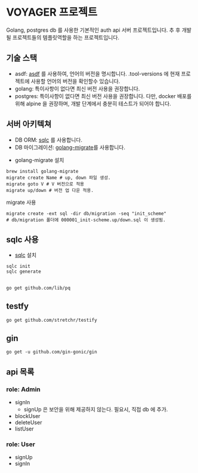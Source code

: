 # VOYAGER 프로젝트
Golang, postgres db 를 사용한 기본적인 auth api 서버 프로젝트입니다. 추 후 개발될 프로젝트들의 템플릿역할을 하는 프로젝트입니다.

## 기술 스택
- asdf: [asdf](https://asdf-vm.com) 를 사용하여, 언어의 버전을 명시합니다. .tool-versions 에 현재 프로젝트에 사용할 언어의 버전을 확인할수 있습니다.
- golang: 특이사항이 없다면 최신 버전 사용을 권장합니다.
- postgres: 특이사항이 없다면 최신 버전 사용을 권장합니다. 다만, docker 배포를 위해 alpine 을 권장하며, 개발 단계에서 충분히 테스트가 되어야 합니다.

## 서버 아키텍쳐
- DB ORM: [sqlc](https://docs.sqlc.dev/en/stable/tutorials/getting-started-postgresql.html) 를 사용합니다.
- DB 마이그레이션: [golang-migrate](https://github.com/golang-migrate/migrate)를 사용합니다.

* golang-migrate 설치
```
brew install golang-migrate
migrate create Name # up, down 파일 생성.
migrate goto V # V 버전으로 적용
migrate up/down # 버전 업 다운 적용.
```
migrate 사용
```
migrate create -ext sql -dir db/migration -seq "init_scheme"
# db/migration 폴더에 000001_init-scheme.up/down.sql 이 생성됨.
```

## sqlc 사용
- [sqlc](https://docs.sqlc.dev/en/latest/overview/install.html) 설치
```
sqlc init
sqlc generate
```
## 
```
go get github.com/lib/pq
```
## testfy
```
go get github.com/stretchr/testify
```

## gin
```
go get -u github.com/gin-gonic/gin
```

## api 목록
### role: Admin
- signIn
    - signUp 은 보안을 위해 제공하지 않는다. 필요시, 직접 db 에 추가.
- blockUser
- deleteUser
- listUser

### role: User
- signUp
- signIn